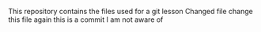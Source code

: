 This repository contains the files used for a git lesson
Changed file
change this file again
this is a commit I am not aware of

